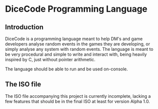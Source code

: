 # DiceCode Programming Language
## Introduction
<p>
  DiceCode is a programming language meant to help DM's and game developers analyse random events in the games they are developing, or simply analyse any system with random events. The language is meant to be very procedural and simple to write and interact with, being heavily inspired by C, just without pointer arithmetic.
</p>
<p>
  The language should be able to run and be used on-console.
</p>

## The ISO file

<p>
  The ISO file accompanying this project is currently incomplete, lacking a few features that should be in the final ISO at least for version Alpha 1.0.
</p>
